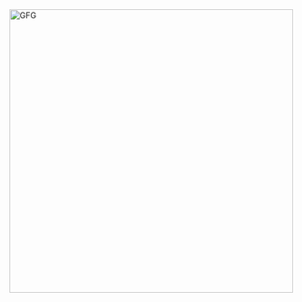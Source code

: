 <img width= "500" height= "500" alt ="GFG" align= "center" src="https://images.unsplash.com/photo-1555009306-9e3c5b6a66e3?ixlib=rb-1.2.1&ixid=MnwxMjA3fDB8MHxwaG90by1wYWdlfHx8fGVufDB8fHx8&auto=format&fit=crop&w=464&q=80">
